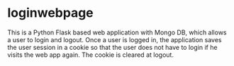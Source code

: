 # loginwebpage
This is a Python Flask based web application with Mongo DB, which allows a user to login and logout.  Once a user is logged in, the application saves the user session in a cookie so that the user does not have to login if he visits the web app again. The cookie is cleared at logout.
